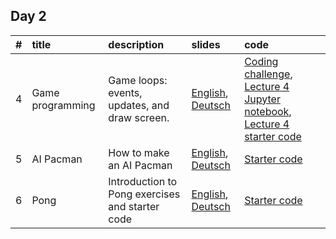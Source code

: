 ## Day 2

| #    | title            | description                                     | slides                                                                                     | code                                                                                                                                                                                                                                                                    |
| :--- | :--------------- | :---------------------------------------------- | :----------------------------------------------------------------------------------------- | :---------------------------------------------------------------------------------------------------------------------------------------------------------------------------------------------------------------------------------------------------------------------- |
| 4    | Game programming | Game loops: events, updates, and draw screen.   | [English](./Slides/4-Game_programming_en.pdf), [Deutsch](./Slides/4-Game_programming_de.pdf) | [Coding challenge](./Code/Lecture_4_coding_challenge), [Lecture 4 Jupyter notebook](./Code/Lecture_4-Notebook-Part-1.ipynb), [Lecture 4 starter code](./Code/lecture_4_code "All codes that go with Lecture 4") |
| 5    | AI Pacman        | How to make an AI Pacman                        | [English](./Slides/5-Pacman_AI_en.pdf), [Deutsch](./Slides/5-Pacman_AI_de.pdf)               | [Starter code](./ "coming soon")                                                                                                                                                                                                                                        |
| 6    | Pong             | Introduction to Pong exercises and starter code | [English](./Slides/6-Pre-pong_en.pdf), [Deutsch](./Slides/6-Pre_pong_de.pdf)                 | [Starter code](./Day_3/Code/Pong_Tutorial)                                                                                                                                                                                                                                        |
